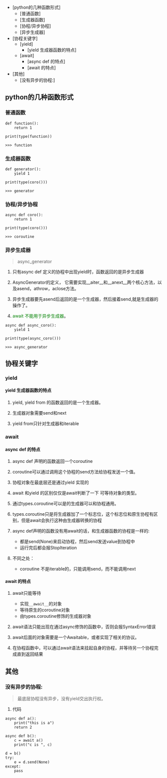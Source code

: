 ﻿
<!-- vim-markdown-toc GFM -->

* [python的几种函数形式]
	* [普通函数]
	* [生成器函数]
	* [协程/异步协程]
	* [异步生成器]
* [协程关键字]
	* [yield]
		* [yield 生成器函数的特点]
	* [await]
		* [async def 的特点]
		* [await 的特点]
* [其他]
	* [没有异步的协程:]

<!-- vim-markdown-toc -->

## python的几种函数形式
### 普通函数
```
def function():
	return 1

print(type(function))

>>> function
```

### 生成器函数
```
def generator():
	yield 1

print(type(coro()))

>>> generator
```

### 协程/异步协程
```
async def coro():
	return 1

print(type(coro()))

>>> coroutine
```

### 异步生成器
> async_generator

1. 只有async def 定义的协程中出现yield时，函数返回的是异步生成器

2. AsyncGenerator的定义，
它需要实现__aiter__和__anext__两个核心方法，以及asend，athrow，aclose方法。

3. 异步生成器要先asend后返回的是一个生成器，然后接着send,就是生成器的操作了。

4. <font color=green>await 不能用于异步生成器</font>。
```
async def async_coro():
	yield 1

print(type(async_coro()))

>>> async_generator
```

## 协程关键字
### yield
#### yield 生成器函数的特点
1. yield, yield from 的函数返回的是一个生成器。

2. 生成器对象需要send和next

3. yield from只针对生成器和iterable

### await
#### async def 的特点
1. async def 声明的函数返回一个coroutine

2. coroutine可以通过调用这个协程的send方法给协程发送一个值。

3. 协程对象在最底层还是通过yield 实现的

4. await 和yield 的区别仅仅是await判断了一下 可等待对象的类型。

5. 通过types.coroutine可以是的生成器可以和协程通用。

6. types.coroutine只是将生成器加了一个标志位，这个标志位和原生协程有区别，但是await会执行这种由生成器转换的协程

7. async def声明的函数没有用await的话，和生成器函数的协程是一样的:
	- 都是send(None)来启动协程，然后send发送value到协程中
	- 运行完后都会报StopIteration
	
8. 不同之处：
	- coroutine 不是iterable的，只能调用send，而不能调用next
	
#### await 的特点
1. await只能等待
	- 实现`__await__`的对象
	- 等待原生的coroutine对象
	- 由types.coroutine修饰的生成器对象

2. await语法只能出现在通过async修饰的函数中，否则会报SyntaxError错误

3. await后面的对象需要是一个Awaitable，或者实现了相关的协议。

4. 在协程函数中，可以通过await语法来挂起自身的协程，并等待另一个协程完成直到返回结果


## 其他
### 没有异步的协程:
> 最底层协程没有异步，没有yield交出执行权。

1. 代码

```
async def a():
    print("this is a")
    return 2

async def b():
    c = await a()
    print("c is ", c)

d = b()
try:
    e = d.send(None)
except:
    pass
```
